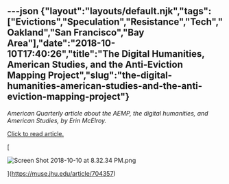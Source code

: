 ---json
{"layout":"layouts/default.njk","tags":["Evictions","Speculation","Resistance","Tech","Oakland","San Francisco","Bay Area"],"date":"2018-10-10T17:40:26","title":"The Digital Humanities, American Studies, and the Anti-Eviction Mapping Project","slug":"the-digital-humanities-american-studies-and-the-anti-eviction-mapping-project"}
---

_American Quarterly article about the AEMP, the digital humanities, and American Studies, by Erin McElroy._

[Click to read article.](https://muse.jhu.edu/article/704357)

[

![Screen Shot 2018-10-10 at 8.32.34 PM.png](https://images.squarespace-cdn.com/content/v1/52b7d7a6e4b0b3e376ac8ea2/1539193136322-AJ8CASB89J0QBA1EEE6M/ke17ZwdGBToddI8pDm48kKmv-VQa7cwI3VvZuEWkAcJZw-zPPgdn4jUwVcJE1ZvWQUxwkmyExglNqGp0IvTJZamWLI2zvYWH8K3-s_4yszcp2ryTI0HqTOaaUohrI8PIMxO68P033SbmbRBFF6TQoVZW5PbDMDg0vacchw_mijI/Screen+Shot+2018-10-10+at+8.32.34+PM.png)

](https://muse.jhu.edu/article/704357)